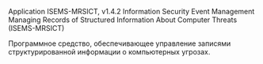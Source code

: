 Application ISEMS-MRSICT, v1.4.2
Information Security Event Management Managing Records of Structured Information About Computer Threats (ISEMS-MRSICT)

Программное средство, обеспечивающее управление записями структурированной информации о компьютерных угрозах.